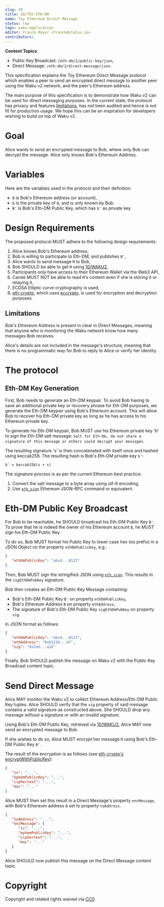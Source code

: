 ```yaml
---
slug: 20
title: 20/TOY-ETH-DM
name: Toy Ethereum Direct Message
status: raw
tags: waku-application
editor: Franck Royer <franck@status.im>
contributors:
---
```


**Content Topics**:

- Public Key Broadcast: `/eth-dm/1/public-key/json`,
- Direct Message: `/eth-dm/1/direct-message/json`.

This specification explains the Toy Ethereum Direct Message protocol
which enables a peer to send an encrypted direct message to another peer
using the Waku v2 network, and the peer's Ethereum address.

The main purpose of this specification is to demonstrate how Waku v2 can be used for direct messaging purposes.
In the current state, the protocol has privacy and features [limitations](#limitations), has not been audited
and hence is not fit for production usage.
We hope this can be an inspiration for developers wishing to build on top of Waku v2.

# Goal

Alice wants to send an encrypted message to Bob, where only Bob can decrypt the message.
Alice only knows Bob's Ethereum Address.

# Variables

Here are the variables used in the protocol and their definition:

- `B` is Bob's Ethereum address (or account),
- `b` is the private key of `B`, and is only known by Bob.
- `B'` is Bob's Eth-DM Public Key, which has `b'` as private key.

# Design Requirements

The proposed protocol MUST adhere to the following design requirements:

1. Alice knows Bob's Ethereum address, 
1. Bob is willing to participate to Eth-DM, and publishes `B'`, 
1. Alice wants to send message `M` to Bob,
1. Bob SHOULD be able to get `M` using [10/WAKU2](/spec/13),
1. Participants only have access to their Ethereum Wallet via the Web3 API,
1. Carole MUST NOT be able to read `M`'s content even if she is storing it or relaying it,
1. ECDSA Elliptic curve cryptography is used,
1. [eth-crypto](https://www.npmjs.com/package/eth-crypto),
   which uses [eccrypto](https://www.npmjs.com/package/eccrypto),
   is used for encryption and decryption purposes.

## Limitations

Bob's Ethereum Address is present in clear in Direct Messages,
meaning that anyone who is monitoring the Waku network know how many messages Bob receives.

Alice's details are not included in the message's structure,
meaning that there is no programmatic way for Bob to reply to Alice
or verify her identity.

# The protocol

## Eth-DM Key Generation

First, Bob needs to generate an Eth-DM keypair.
To avoid Bob having to save an additional private key or recovery phrase for Eth-DM purposes,
we generate the Eth-DM keypair using Bob's Ethereum account.
This will allow Bob to recover his Eth-DM private key as long as he has access to his Ethereum private key. 


To generate his Eth-DM keypair, Bob MUST use his Ethereum private key 'b' to sign the Eth-DM salt message:
   `Salt for Eth-Dm, do not share a signature of this message or others could decrypt your messages`.

The resulting signature 's' is then concatenated with itself once and hashed using keccak256.
The resulting hash is Bob's Eth-DM private key `b'`:

```
b' = keccak256(s + s)
```

The signature process is as per the current Ethereum best practice:

1. Convert the salt message to a byte array using utf-8 encoding,
2. Use [`eth_sign`](https://eth.wiki/json-rpc/API#eth_sign) Ethereum JSON-RPC command or equivalent.

# Eth-DM Public Key Broadcast

For Bob to be reachable, he SHOULD broadcast his Eth-DM Public Key `B'`.
To prove that he is indeed the owner of his Ethereum account `B`, he MUST sign his Eth-DM Public Key.

To do so, Bob MUST format his Public Key to lower case hex (no prefix) in a JSON Object on the property `ethDmPublicKey`, e.g.:

```json
{
   "ethDmPublicKey": "abcd...0123"
}
```

Then, Bob MUST sign the stringified JSON using [`eth_sign`](https://eth.wiki/json-rpc/API#eth_sign).
This results in the `sigEthDmPubKey` signature.

Bob then creates an Eth-DM Public Key Message containing:

- Bob's Eth-DM Public Key `B'` on property `ethDmPublicKey`,
- Bob's Ethereum Address `B` on property `ethAddress`,
- The signature of Bob's Eth-DM Public Key `sigEthDmPubKey` on property `sig`.

In JSON format as follows:

```json
{
   "ethDmPublicKey": "abcd...0123",
   "ethAddress": "0x01234...eF",
   "sig": "0x2eb...a1b"
}
```

Finally, Bob SHOULD publish the message on Waku v2 with the Public Key Broadcast content topic. 

# Send Direct Message

Alice MAY monitor the Waku v2 to collect Ethereum Address/Eth-DM Public Key tuples.
Alice SHOULD verify that the `sig` property of said message contains a valid signature as constructed above.
She SHOULD drop any message without a signature or with an invalid signature.

Using Bob's Eth-DM Public Key, retrieved via [10/WAKU2](/spec/13), Alice MAY now send an encrypted message to Bob.

If she wishes to do so, Alice MUST encrypt her message `M` using Bob's Eth-DM Public Key `B'`.

The result of the encryption is as follows
(see [eth-crypto's encryptWithPublicKey](https://www.npmjs.com/package/eth-crypto#encryptwithpublickey)):

```json
{
   "iv": "...",
   "ephemPublicKey": "...",
   "ciphertext": "...",
   "mac": "..."
}
```

Alice MUST then set this result in a Direct Message's property `encMessage`,
with Bob's Ethereum address `B` set to property `toAddress`.

```json
{
   "toAddress": "...",
   "encMessage": {
      "iv": "...",
      "ephemPublicKey": "...",
      "ciphertext": "...",
      "mac": "..."
   }
}
```

Alice SHOULD now publish this message on the Direct Message content topic.

# Copyright

Copyright and related rights waived via [CC0](https://creativecommons.org/publicdomain/zero/1.0/).
